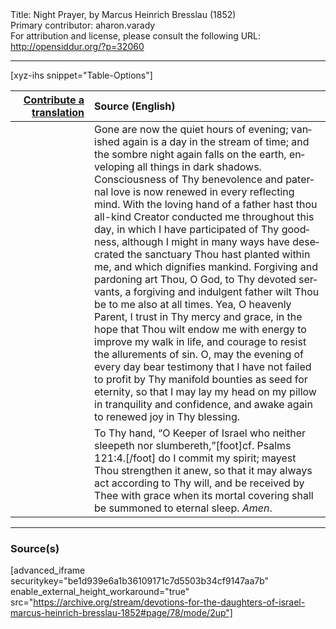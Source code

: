 <html>
<head></head>
<body>
Title: Night Prayer, by Marcus Heinrich Bresslau (1852)<br />
Primary contributor: aharon.varady<br />
For attribution and license, please consult the following URL: <a href="http://opensiddur.org/?p=32060">http://opensiddur.org/?p=32060</a>
<p />
<hr />

[xyz-ihs snippet="Table-Options"]<table style="margin-left: auto; margin-right: auto;" class="draggable">
<thead><tr><th id="x" style="text-align: right;"><a href="/contributing/upload/">Contribute a translation</a></th><th style="text-align: left;">Source (English)</th></tr></thead>
<tbody>
<tr><td style="vertical-align:top;" width="25%">
<div class="liturgy" lang="he">

</span></div></td>
 
<td style="vertical-align:top;">
<div class="english" lang="en">
Gone are now the quiet hours of evening; vanished again is a day in the stream of time; and the sombre night again falls on the earth, enveloping all things in dark shadows. Consciousness of Thy benevolence and paternal love is now renewed in every reflecting mind. With the loving hand of a father hast thou all-kind Creator conducted me throughout this day, in which I have participated of Thy goodness, although I might in many ways have desecrated the sanctuary Thou hast planted within me, and which dignifies mankind. Forgiving and pardoning art Thou, O God, to Thy devoted servants, a forgiving and indulgent father wilt Thou be to me also at all times. Yea, O heavenly Parent, I trust in Thy mercy and grace, in the hope that Thou wilt endow me with energy to improve my walk in life, and courage to resist the allurements of sin. O, may the evening of every day bear testimony that I have not failed to profit by Thy manifold bounties as seed for eternity, so that I may lay my head on my pillow in tranquility and confidence, and awake again to renewed joy in Thy blessing. 
</div></td></tr>


<tr><td style="vertical-align:top;">
<div class="liturgy" lang="he">

</span></div></td>
 
<td style="vertical-align:top;">
<div class="english" lang="en">
To Thy hand, “O Keeper of Israel who neither sleepeth nor slumbereth,”[foot]cf. Psalms 121:4.[/foot] do I commit my spirit; mayest Thou strengthen it anew, so that it may always act according to Thy will, and be received by Thee with grace when its mortal covering shall be summoned to eternal sleep. <em>Amen</em>.
</div></td></tr>
</tbody></table>

<hr />

<h3>Source(s)</h3>

[advanced_iframe securitykey="be1d939e6a1b36109171c7d5503b34cf9147aa7b" enable_external_height_workaround="true" src="https://archive.org/stream/devotions-for-the-daughters-of-israel-marcus-heinrich-bresslau-1852#page/78/mode/2up"]

&nbsp;
</body>
</html>